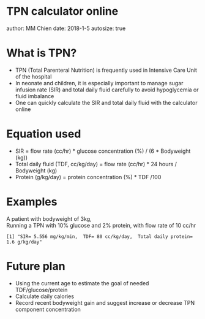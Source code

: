 TPN calculator online
========================================================
author: MM Chien
date: 2018-1-5
autosize: true

What is TPN?
========================================================

- TPN (Total Parenteral Nutrition) is frequently used in Intensive Care Unit of the hospital
- In neonate and children, it is especially important to manage sugar infusion rate (SIR) and total daily fluid carefully to avoid hypoglycemia or fluid imbalance
- One can quickly calculate the SIR and total daily fluid with the calculator online

Equation used
========================================================
- SIR = flow rate (cc/hr) * glucose concentration (%) / (6 * Bodyweight (kg))
- Total daily fluid (TDF, cc/kg/day) = flow rate (cc/hr) * 24 hours / Bodyweight (kg)
- Protein (g/kg/day) = protein concentration (%) * TDF /100

Examples
===
A patient with bodyweight of 3kg, <br/>
Running a TPN with 10% glucose and 2% protein, with flow rate of 10 cc/hr

```
[1] "SIR= 5.556 mg/kg/min,  TDF= 80 cc/kg/day,  Total daily protein= 1.6 g/kg/day"
```

Future plan
========================================================
- Using the current age to estimate the goal of needed TDF/glucose/protein
- Calculate daily calories
- Record recent bodyweight gain and suggest increase or decrease TPN component concentration
